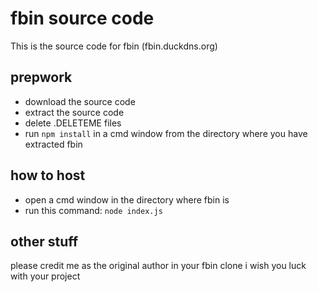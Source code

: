 # fbin source code
This is the source code for fbin (fbin.duckdns.org)

## prepwork
* download the source code
* extract the source code
* delete .DELETEME files
* run `npm install` in a cmd window from the directory where you have extracted fbin

## how to host
* open a cmd window in the directory where fbin is
* run this command: `node index.js`

## other stuff
please credit me as the original author in your fbin clone
i wish you luck with your project
